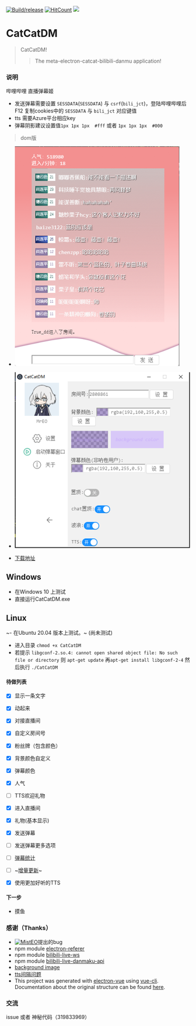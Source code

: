 [![Build/release](https://github.com/kokolokksk/catcat-dm/actions/workflows/build.yml/badge.svg?branch=v1.2.5)](https://github.com/kokolokksk/catcat-dm/actions/workflows/build.yml)
[![HitCount](http://hits.dwyl.com/kokolokksk/catcat-dm.svg)](http://hits.dwyl.com/kokolokksk/catcat-dm)
![](https://img.shields.io/github/stars/kokolokksk/catcat-dm?color=green&style=flat-square)

# CatCatDM

> CatCatDM! 
> >The meta-electron-catcat-bilibili-danmu application!

### 说明
 哔哩哔哩 直播弹幕姬

- 发送弹幕需要设置 ```SESSDATA```(```SESSDATA```) 与 ```csrf```(```bili_jct```)，登陆哔哩哔哩后 F12 复制cookies中的 ```SESSDATA``` 与 ```bili_jct``` 对应键值
- tts 需要Azure平台相应key
- 弹幕阴影建议设置值```1px 1px 1px  #fff``` 或者 ```1px 1px 1px  #000```
>dom版
 - ![界面截图](./desc/danmu2.png)
 - ![主程序界面](./desc/application.png)

- [下载地址](https://github.com/kokolokksk/mua/releases/latest)
## Windows
- 在Windows 10 上测试
- 直接运行CatCatDM.exe
## Linux
~- 在Ubuntu 20.04 版本上测试。~ (尚未测试)
- 进入目录 ```chmod +x CatCatDM```
- 若提示  ```libgconf-2.so.4: cannot open shared object file: No such file or directory``` 则 ```apt-get update``` 再```apt-get install libgconf-2-4``` 然后执行 ```./CatCatDM```

#### 待做列表
- [x] 显示一条文字
- [x] 动起来
- [x] 对接直播间
- [x] 自定义房间号
- [x] 粉丝牌（包含颜色）
- [x] 背景颜色自定义
- [x] 弹幕颜色
- [x] 人气
- [ ] TTS欢迎礼物
- [x] 进入直播间 
- [x] 礼物(基本显示)
- [x] 发送弹幕
- [ ] 发送弹幕更多选项
- [ ] [弹幕统计](https://github.com/kokolokksk/catcat-dm-data)
- [ ] ~[增量更新](https://github.com/kokolokksk/lolidate)~
- [x] 使用更加好听的TTS


#### 下一步
- 摸鱼

### 感谢（Thanks）
- [![MistEO](https://avatars.githubusercontent.com/u/18511905?s=70&v=4)](https://github.com/MistEO)提出的bug
- npm module [electron-referer](https://github.com/akameco/electron-referer)
- npm module [bilibili-live-ws](https://github.com/simon300000/bilibili-live-ws/)
- npm module [bilibili-live-danmaku-api](https://github.com/simon300000/bilibili-live-danmaku-api)
- [background image](https://codepen.io/plavookac/pen/QMwObb)
- [tts间隔问题](https://stackoverflow.com/questions/62564402/microsoft-cognitive-tts-onaudioend-event-not-working)
- This project was generated with [electron-vue](https://github.com/SimulatedGREG/electron-vue) using [vue-cli](https://github.com/vuejs/vue-cli). Documentation about the original structure can be found [here](https://simulatedgreg.gitbooks.io/electron-vue/content/index.html).

### 交流
issue 或者 神秘代码（319833969）
